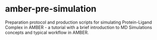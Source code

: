 # amber-pre-simulation
Preparation protocol and production scripts for simulating Protein-Ligand Complex in AMBER - a tutorial with a brief introduction to MD Simulations concepts and typical workflow in AMBER.
